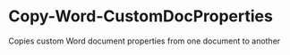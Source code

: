 # Copy-Word-CustomDocProperties
Copies custom Word document properties from one document to another
